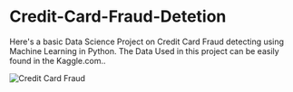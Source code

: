 # Credit-Card-Fraud-Detetion
Here's a basic Data Science Project on Credit Card Fraud detecting using Machine Learning in Python. The Data Used in this project can be easily found in the Kaggle.com..

![Credit Card Fraud](https://user-images.githubusercontent.com/75750252/111204544-3c936200-85ec-11eb-9982-46d00aaa4450.jpeg)
